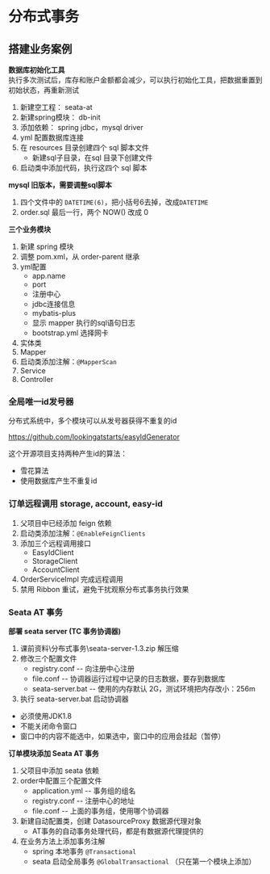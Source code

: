 # 分布式事务
## 搭建业务案例
**数据库初始化工具**  
执行多次测试后，库存和账户金额都会减少，可以执行初始化工具，把数据重置到初始状态，再重新测试

1. 新建空工程： seata-at
2. 新建spring模块： db-init
3. 添加依赖： spring jdbc，mysql driver
4. yml 配置数据库连接
5. 在 resources 目录创建四个 sql 脚本文件
    - 新建sql子目录，在sql 目录下创建文件
6. 启动类中添加代码，执行这四个 sql 脚本  
   

**mysql 旧版本，需要调整sql脚本**

1. 四个文件中的 `DATETIME(6)`，把小括号6去掉，改成`DATETIME`
2. order.sql 最后一行，两个 NOW() 改成 0  

**三个业务模块**

1. 新建 spring 模块
2. 调整 pom.xml，从 order-parent 继承
3. yml配置
    - app.name
    - port
    - 注册中心
    - jdbc连接信息
    - mybatis-plus
    - 显示 mapper 执行的sql语句日志
    - bootstrap.yml 选择网卡
4. 实体类
5. Mapper
6. 启动类添加注解：`@MapperScan`
7. Service
8. Controller

### 全局唯一id发号器

分布式系统中，多个模块可以从发号器获得不重复的id

https://github.com/lookingatstarts/easyIdGenerator

这个开源项目支持两种产生id的算法：

- 雪花算法
- 使用数据库产生不重复id  
### 订单远程调用 storage, account, easy-id
1. 父项目中已经添加 feign 依赖
2. 启动类添加注解：`@EnableFeignClients`
3. 添加三个远程调用接口
    - EasyIdClient
    - StorageClient
    - AccountClient
4. OrderServiceImpl 完成远程调用
5. 禁用 Ribbon 重试，避免干扰观察分布式事务执行效果

### Seata AT 事务
**部署 seata server (TC 事务协调器)**

1. 课前资料\分布式事务\seata-server-1.3.zip
   解压缩
2. 修改三个配置文件
    - registry.conf -- 向注册中心注册
    - file.conf -- 协调器运行过程中记录的日志数据，要存到数据库
    - seata-server.bat -- 使用的内存默认 2G，测试环境把内存改小：256m
3. 执行 seata-server.bat 启动协调器

- 必须使用JDK1.8
- 不能关闭命令窗口
- 窗口中的内容不能选中，如果选中，窗口中的应用会挂起（暂停）
  

**订单模块添加 Seata AT 事务**
1. 父项目中添加 seata 依赖
2. order中配置三个配置文件
    - application.yml -- 事务组的组名
    - registry.conf -- 注册中心的地址
    - file.conf -- 上面的事务组，使用哪个协调器
3. 新建自动配置类，创建 DatasourceProxy 数据源代理对象
    - AT事务的自动事务处理代码，都是有数据源代理提供的
4. 在业务方法上添加事务注解
    - spring 本地事务 `@Transactional`
    - seata 启动全局事务 `@GlobalTransactional` （只在第一个模块上添加）
